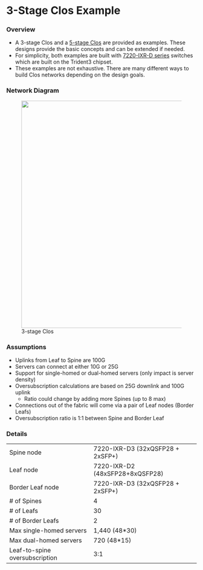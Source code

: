 # 3-Stage Clos Example


### Overview

* A 3-stage Clos and a [5-stage Clos](example-5stage.md) are provided as examples.  These designs provide the basic concepts and can be extended if needed.
* For simplicity, both examples are built with [7220-IXR-D series](https://onestore.nokia.com/asset/i/207599) switches which are built on the Trident3 chipset.
* These examples are not exhaustive. There are many different ways to build Clos networks depending on the design goals.


### Network Diagram

<figure>
  <img src="../_images/3stage.png" width="600" />
  <figcaption>3-stage Clos</figcaption>
</figure>


### Assumptions


* Uplinks from Leaf to Spine are 100G
* Servers can connect at either 10G or 25G
* Support for single-homed or dual-homed servers (only impact is server density)
* Oversubscription calculations are based on 25G downlink and 100G uplink
    * Ratio could change by adding more Spines (up to 8 max)
* Connections out of the fabric will come via a pair of Leaf nodes (Border Leafs)
* Oversubscription ratio is 1:1 between Spine and Border Leaf


### Details

|                                |                                   |
| :----------------------------- | :-------------------------------- |
| Spine node                     | 7220-IXR-D3 (32xQSFP28 + 2xSFP+)  |
| Leaf node                      | 7220-IXR-D2 (48xSFP28+8xQSFP28)   |
| Border Leaf node               | 7220-IXR-D3 (32xQSFP28 + 2xSFP+)  |
| # of Spines                    | 4                                 |
| # of Leafs                     | 30                                |
| # of Border Leafs              | 2                                 |
| Max single-homed servers       | 1,440 (48*30)                     |
| Max dual-homed servers         | 720 (48*15)                       |
| Leaf-to-spine oversubscription | 3:1                               |
